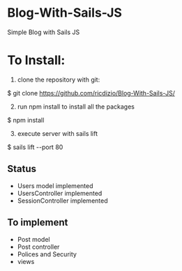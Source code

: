 # Blog-With-Sails-JS
Simple Blog with Sails JS

# To Install:
1) clone the repository with git:

$ git clone https://github.com/ricdizio/Blog-With-Sails-JS/
  
2) run npm install to install all the packages

$ npm install 

3) execute server with sails lift

$ sails lift --port 80

## Status

- Users model implemented
- UsersController implemented
- SessionController implemented

## To implement 

- Post model
- Post controller
- Polices and Security
- views
